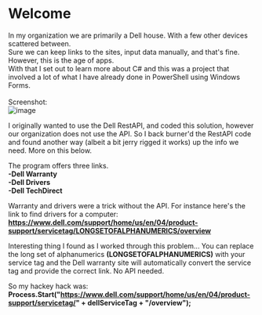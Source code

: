 # Welcome 

In my organization we are primarily a Dell house. With a few other devices scattered between. <br>
Sure we can keep links to the sites, input data manually, and that's fine. However, this is the age of apps.<br>
With that I set out to learn more about C# and this was a project that involved a lot of what I have already done in PowerShell using Windows Forms. <br>
<br>
Screenshot:<br>
![image](https://user-images.githubusercontent.com/48245017/76416099-cde44e80-6370-11ea-9231-748bb49703bb.png)

I originally wanted to use the Dell RestAPI, and coded this solution, however our organization does not use the API. So I back burner'd the RestAPI code and found another way (albeit a bit jerry rigged it works) up the info we need. More on this below.

The program offers three links.<br>
<b>-Dell Warranty<br>
-Dell Drivers<br>
-Dell TechDirect<br></b>

Warranty and drivers were a trick without the API. For instance here's the link to find drivers for a computer: <br>
<b>https://www.dell.com/support/home/us/en/04/product-support/servicetag/LONGSETOFALPHANUMERICS/overview</b>

Interesting thing I found as I worked through this problem... You can replace the long set of alphanumerics <b>(LONGSETOFALPHANUMERICS)</b> with your service tag and the Dell warranty site will automatically convert the service tag and provide the correct link. No API needed.

So my hackey hack was: <br>
<b>Process.Start("https://www.dell.com/support/home/us/en/04/product-support/servicetag/" + dellServiceTag + "/overview");</b>

